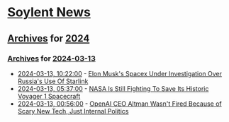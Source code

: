 # [Soylent News](../../../README.md)

## [Archives](../../index.md) for [2024](../index.md)

### [Archives](../../index.md) for [2024-03-13](index.md)

* [2024-03-13, 10:22:00](https://soylentnews.org/politics/article.pl?sid=24/03/12/1233216&from=rss) - [Elon Musk's Spacex Under Investigation Over Russia's Use Of Starlink](https://soylentnews.org/politics/article.pl?sid=24/03/12/1233216&from=rss)
* [2024-03-13, 05:37:00](https://soylentnews.org/article.pl?sid=24/03/12/1228208&from=rss) - [NASA Is Still Fighting To Save Its Historic Voyager 1 Spacecraft](https://soylentnews.org/article.pl?sid=24/03/12/1228208&from=rss)
* [2024-03-13, 00:56:00](https://soylentnews.org/article.pl?sid=24/03/12/1223249&from=rss) - [OpenAI CEO Altman Wasn't Fired Because of Scary New Tech, Just Internal Politics](https://soylentnews.org/article.pl?sid=24/03/12/1223249&from=rss)
